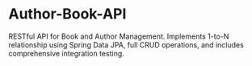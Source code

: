 # Author-Book-API
RESTful API for Book and Author Management. Implements 1-to-N relationship using Spring Data JPA, full CRUD operations, and includes comprehensive integration testing.
